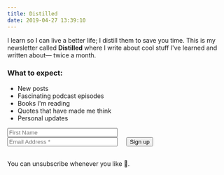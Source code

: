```yaml
---
title: Distilled
date: 2019-04-27 13:39:10
---
```


I learn so I can live a better life; I distill them to save you time. This is my newsletter called __Distilled__ where I write about cool stuff I've learned and written about— twice a month.


### __What to expect:__ 
- New posts
- Fascinating podcast episodes
- Books I'm reading
- Quotes that have made me think
- Personal updates

 <!-- Mailchimp Signup Form -->
 <div>
    <form action="https://infodistillery.us20.list-manage.com/subscribe/post?u=23c86deb696792ce7c4cfac07&amp;id=7378bd40fd" method="post" id="mc-embedded-subscribe-form" name="mc-embedded-subscribe-form" class="validate" target="_blank" novalidate>
      <div id="mc_embed_signup_scroll">
          <div>
              <input type="text" style="width: 50%;" name="FNAME" class="" id="mce-FNAME" placeholder="First Name">
              <div style="display: flex;">
                <input type="email" style="width: 50%;" name="EMAIL" class="email" id="mce-EMAIL" placeholder="Email Address *" required>
                <div style="width: 50%;">
                  <!-- real people should not fill this in and expect good things - do not remove this or risk form bot signups-->
                  <div style="position: absolute; left: -5000px;" aria-hidden="true"><input type="text" name="b_23c86deb696792ce7c4cfac07_7378bd40fd" tabindex="-1" value=""></div>
                  <div class="clear"><input type="submit" value="Sign up" style="margin-left: 20px;" name="subscribe" id="mc-embedded-subscribe" class="button"></div>
                </div>
              </div>
              </br>
              <div id="mce-responses" class="clear" style="font-style: italic;">
                <div class="response" id="mce-error-response" style="display:none"></div>
                <div class="response" id="mce-success-response" style="display:none"></div>
              </div>
          </div>
          </div>
    </form>
    <script type='text/javascript' src='//s3.amazonaws.com/downloads.mailchimp.com/js/mc-validate.js'></script><script type='text/javascript'>(function($) {window.fnames = new Array(); window.ftypes = new Array();fnames[0]='EMAIL';ftypes[0]='email';fnames[1]='FNAME';ftypes[1]='text';fnames[2]='LNAME';ftypes[2]='text';}(jQuery));var $mcj = jQuery.noConflict(true);</script>
 </div>

You can unsubscribe whenever you like 🙂.